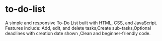 # to-do-list
A simple and responsive To-Do List built with HTML, CSS, and JavaScript. Features include:  Add, edit, and delete tasks,Create sub-tasks,Optional deadlines with creation date shown ,Clean and beginner-friendly code.
